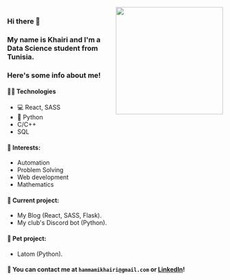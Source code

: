 <img align='right' src='https://user-images.githubusercontent.com/5713670/87202985-820dcb80-c2b6-11ea-9f56-7ec461c497c3.gif' width='250'>
                                                                                                                                  

### Hi there 👋
### My name is Khairi and I'm a Data Science student from Tunisia. 
### Here's some info about me!


#### 👨‍💻 Technologies
* 💻 React, SASS
* 🐍 Python
* C/C++
* SQL

#### 🌱 Interests:
* Automation
* Problem Solving
* Web development
* Mathematics

#### 🔭 Current project: 
- My Blog (React, SASS, Flask).
- My club's Discord bot (Python).

#### 🐾 Pet project: 
- Latom (Python).

#### 💬 You can contact me at `hammamikhairi@gmail.com` or [LinkedIn](https://www.linkedin.com/in/khairi-hammami/)!  

<!--
Hiiiiiiiiiiiiiiiiiiiiiiiii :)
-->

